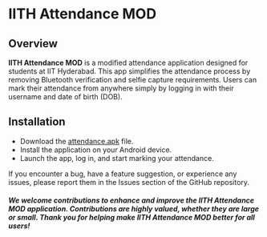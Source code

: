 # IITH Attendance MOD

## Overview

**IITH Attendance MOD** is a modified attendance application designed for students at IIT Hyderabad. This app simplifies the attendance process by removing Bluetooth verification and selfie capture requirements. Users can mark their attendance from anywhere simply by logging in with their username and date of birth (DOB).

## Installation

- Download the [attendance.apk](https://github.com/VigilantCode/IITH-Attendance-Mod-App/releases/download/iith-app-v1.0.3/attendance.apk) file.
- Install the application on your Android device.
- Launch the app, log in, and start marking your attendance.

If you encounter a bug, have a feature suggestion, or experience any issues, please report them in the Issues section of the GitHub repository. 

##### We welcome contributions to enhance and improve the IITH Attendance MOD application. Contributions are highly valued, whether they are large or small. Thank you for helping make IITH Attendance MOD better for all users!
